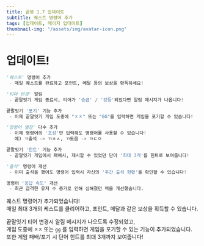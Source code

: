 ```yaml
---
title: 끝봇 1.7 업데이트
subtitle: 퀘스트 명령어 추가
tags: [업데이트, 메이저 업데이트]
thumbnail-img: "/assets/img/avatar-icon.png"
---
```


# 업데이트! 
```python
'퀘스트' 명령어 추가
 - 매일 퀘스트를 완료하고 포인트, 메달 등의 보상을 확득하세요!

'티어 변경' 알림
 - 끝말잇기 게임 종료시, 티어가 '승급' / '강등'되었다면 알림 메시지가 나옵니다!

끝말잇기 '포기' 기능 추가
 - 이제 끝말잇기 게임 도중에 "ㅈㅈ" 또는 "GG"를 입력하면 게임을 포기할 수 있습니다!

'명령어 별칭' 다수 추가
 - 이제 명령어의 '초성'만 입력해도 명령어를 사용할 수 있습니다!
   예) ㄲ출석 -> ㄲㅊㅅ, ㄲ도움 -> ㄲㄷㅇ

끝말잇기 '힌트' 기능 추가
 - 끝말잇기 게임에서 패배시, 제시할 수 있었던 단어 '최대 3개'를 힌트로 보여줍니다!

'출석' 명령어 개선
 - 이미 출석을 했어도 명령어 입력시 자신의 '주간 출석 현황'을 확인할 수 있습니다!

명령어 '응답 속도' 개선
 - 최근 급격한 유저 수 증가로 인해 심해졌던 렉을 개선했습니다.
```

퀘스트 명령어가 추가되었습니다!  
매일 최대 3개의 케스트를 클리어하고, 포인트, 메달과 같은 보상을 획득할 수 있습니다.   
   
끝말잇기 티어 변경시 알림 메시지가 나오도록 수정되었고,   
게임 도중에 ``ㅈㅈ`` 또는 ``gg`` 를 입력하면 게임을 포기할 수 있는 기능이 추가되었습니다.   
또한 게임 패배/포기 시 단어 힌트를 최대 3개까지 보여줍니다!
